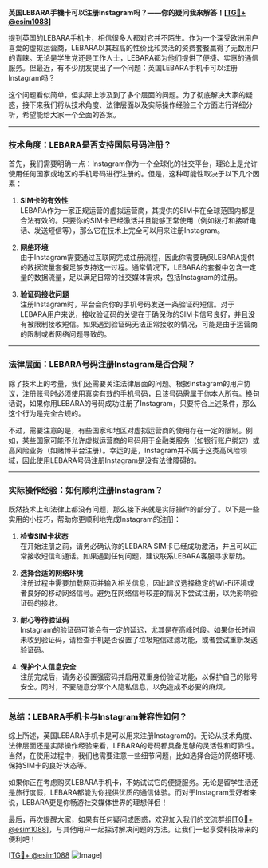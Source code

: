 **英国LEBARA手機卡可以注册Instagram吗？——你的疑问我来解答！[[TG💪+ @esim1088](https://t.me/s/esim1088)]**

提到英国的LEBARA手机卡，相信很多人都对它并不陌生。作为一个深受欧洲用户喜爱的虚拟运营商，LEBARA以其超高的性价比和灵活的资费套餐赢得了无数用户的青睐。无论是学生党还是工作人士，LEBARA都为他们提供了便捷、实惠的通信服务。但最近，有不少朋友提出了一个问题：英国LEBARA手机卡可以注册Instagram吗？

这个问题看似简单，但实际上涉及到了多个层面的问题。为了彻底解决大家的疑惑，接下来我们将从技术角度、法律层面以及实际操作经验三个方面进行详细分析，希望能给大家一个全面的答案。

---

### 技术角度：LEBARA是否支持国际号码注册？

首先，我们需要明确一点：Instagram作为一个全球化的社交平台，理论上是允许使用任何国家或地区的手机号码进行注册的。但是，这种可能性取决于以下几个因素：

1. **SIM卡的有效性**  
   LEBARA作为一家正规运营的虚拟运营商，其提供的SIM卡在全球范围内都是合法有效的。只要你的SIM卡已经激活并且能够正常使用（例如拨打和接听电话、发送短信等），那么它在技术上完全可以用来注册Instagram。

2. **网络环境**  
   由于Instagram需要通过互联网完成注册流程，因此你需要确保LEBARA提供的数据流量套餐足够支持这一过程。通常情况下，LEBARA的套餐中包含一定量的数据流量，足以满足日常的社交媒体需求，包括Instagram的注册。

3. **验证码接收问题**  
   注册Instagram时，平台会向你的手机号码发送一条验证码短信。对于LEBARA用户来说，接收验证码的关键在于确保你的SIM卡信号良好，并且没有被限制接收短信。如果遇到验证码无法正常接收的情况，可能是由于运营商的限制或者网络问题导致的。

---

### 法律层面：LEBARA号码注册Instagram是否合规？

除了技术上的考量，我们还需要关注法律层面的问题。根据Instagram的用户协议，注册账号时必须使用真实有效的手机号码，且该号码需属于你本人所有。换句话说，如果你用LEBARA的号码成功注册了Instagram，只要符合上述条件，那么这个行为是完全合规的。

不过，需要注意的是，有些国家和地区对虚拟运营商的使用存在一定的限制。例如，某些国家可能不允许虚拟运营商的号码用于金融类服务（如银行账户绑定）或高风险业务（如赌博平台注册）。幸运的是，Instagram并不属于这类高风险领域，因此使用LEBARA号码注册Instagram是没有法律障碍的。

---

### 实际操作经验：如何顺利注册Instagram？

既然技术上和法律上都没有问题，那么接下来就是实际操作的部分了。以下是一些实用的小技巧，帮助你更顺利地完成Instagram的注册：

1. **检查SIM卡状态**  
   在开始注册之前，请务必确认你的LEBARA SIM卡已经成功激活，并且可以正常接收短信和通话。如果遇到任何问题，建议联系LEBARA客服寻求帮助。

2. **选择合适的网络环境**  
   注册过程中需要加载网页并输入相关信息，因此建议选择稳定的Wi-Fi环境或者良好的移动网络信号。避免在网络信号较差的情况下尝试注册，以免影响验证码的接收。

3. **耐心等待验证码**  
   Instagram的验证码可能会有一定的延迟，尤其是在高峰时段。如果你长时间未收到验证码，请检查手机是否设置了垃圾短信过滤功能，或者尝试重新发送验证码。

4. **保护个人信息安全**  
   注册完成后，请务必设置强密码并启用双重身份验证功能，以保护自己的账号安全。同时，不要随意分享个人隐私信息，以免造成不必要的麻烦。

---

### 总结：LEBARA手机卡与Instagram兼容性如何？

综上所述，英国LEBARA手机卡是可以用来注册Instagram的。无论从技术角度、法律层面还是实际操作经验来看，LEBARA的号码都具备足够的灵活性和可靠性。当然，在使用过程中，我们也需要注意一些细节问题，比如选择合适的网络环境、保持SIM卡的良好状态等。

如果你正在考虑购买LEBARA手机卡，不妨试试它的便捷服务。无论是留学生活还是旅行度假，LEBARA都能为你提供优质的通信体验。而对于Instagram爱好者来说，LEBARA更是你畅游社交媒体世界的理想伴侣！

最后，再次提醒大家，如果有任何疑问或困惑，欢迎加入我们的交流群组[[TG💪+ @esim1088](https://t.me/s/esim1088)]，与其他用户一起探讨解决问题的方法。让我们一起享受科技带来的便利吧！

[[TG💪+ @esim1088](https://t.me/s/esim1088) ![Image](https://i.postimg.cc/4NQfJmqS/Snipaste-2025-05-13-00-14-12.png)]